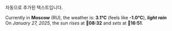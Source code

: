
자동으로 추가된 텍스트입니다.

<!--START_SECTION:weather:moscow-->
Currently in **Moscow** (RU), the weather is: **3.1°C** (feels like **-1.0°C**), ***light rain***<br/>
On *January 27, 2025*, the *sun rises* at 🌅**08:32** and *sets* at 🌇**16:51**.
<!--END_SECTION:weather-->
